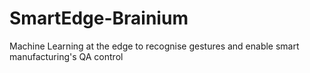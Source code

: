# SmartEdge-Brainium
Machine Learning at the edge to recognise gestures and enable smart manufacturing's QA control
